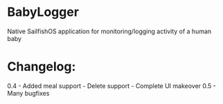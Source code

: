 # BabyLogger
Native SailfishOS application for monitoring/logging activity of a human baby

Changelog:
==========
0.4
    - Added meal support
    - Delete support
    - Complete UI makeover
0.5
    - Many bugfixes
